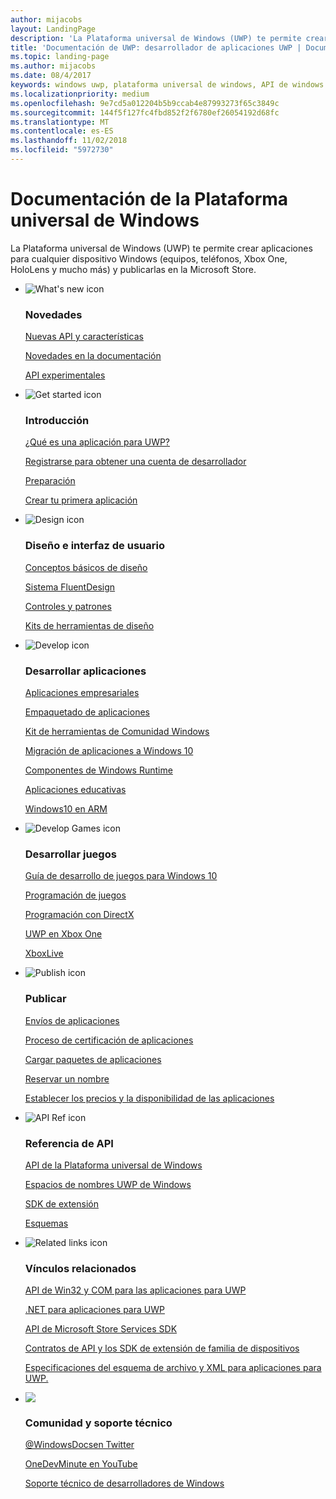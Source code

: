 ```yaml
---
author: mijacobs
layout: LandingPage
description: 'La Plataforma universal de Windows (UWP) te permite crear aplicaciones para cualquier dispositivo Windows: PC, teléfonos, Xbox One, HoloLens y mucho más y publicarlas en la Tienda.'
title: 'Documentación de UWP: desarrollador de aplicaciones UWP | Documentos de Microsoft'
ms.topic: landing-page
ms.author: mijacobs
ms.date: 08/4/2017
keywords: windows uwp, plataforma universal de windows, API de windows runtime, api de windows, referencia de api de windows, api de winrt, referencia de api de windows, api de uwp, referencia de api de uwp, desarrollar uwp, diseñar uwp, publicar uwp
ms.localizationpriority: medium
ms.openlocfilehash: 9e7cd5a012204b5b9ccab4e87993273f65c3849c
ms.sourcegitcommit: 144f5f127fc4fbd852f2f6780ef26054192d68fc
ms.translationtype: MT
ms.contentlocale: es-ES
ms.lasthandoff: 11/02/2018
ms.locfileid: "5972730"
---
```

# <a name="universal-windows-platform-documentation"></a>Documentación de la Plataforma universal de Windows
La Plataforma universal de Windows (UWP) te permite crear aplicaciones para cualquier dispositivo Windows (equipos, teléfonos, Xbox One, HoloLens y mucho más) y publicarlas en la Microsoft Store.

<ul class="panelContent cardsF">
    <li>
        <div class="cardSize">
            <div class="cardPadding">
                <div class="card">
                    <div class="cardImageOuter">
                        <div class="cardImage">
                            <img src="/media/common/i_whats-new.svg" alt="What's new icon" />
                        </div>
                    </div>
                    <div class="cardText">
                        <h3>Novedades</h3>
                        <p>
                            <a href="whats-new/windows-10-version-latest.md">Nuevas API y características</a>
                        </p>
                        <p>
                            <a href="whats-new/windows-docs-latest.md">Novedades en la documentación</a>
                        </p>
                        <p>
                            <a href="whats-new/experimental-apis.md">API experimentales</a>
                        </p>
                    </div>
                </div>
            </div>
        </div>
    </li>
    <li>
        <div class="cardSize">
            <div class="cardPadding">
                <div class="card">
                    <div class="cardImageOuter">
                        <div class="cardImage">
                            <img src="/media/common/i_get-started.svg" alt="Get started icon" />
                        </div>
                    </div>
                    <div class="cardText">
                        <h3>Introducción</h3>
                        <p>
                            <a href="get-started/universal-application-platform-guide.md">¿Qué es una aplicación para UWP?</a>
                        </p>
                        <p>
                            <a href="get-started/sign-up.md">Registrarse para obtener una cuenta de desarrollador</a>
                        </p>
                        <p>
                            <a href="get-started/get-set-up.md">Preparación</a>
                        </p>
                        <p>
                            <a href="get-started/your-first-app.md">Crear tu primera aplicación</a>
                        </p>
                    </div>
                </div>
            </div>
        </div>
    </li>
    <li>
        <div class="cardSize">
            <div class="cardPadding">
                <div class="card">
                    <div class="cardImageOuter">
                        <div class="cardImage">
                            <img src="/media/common/i_management.svg" alt="Design icon" />
                        </div>
                    </div>
                    <div class="cardText">
                        <h3>Diseño e interfaz de usuario</h3>
                        <p>
                            <a href="design/basics/design-and-ui-intro.md">Conceptos básicos de diseño</a>
                        </p>
                         <p>
                            <a href="design/fluent-design-system/index.md">Sistema FluentDesign</a>
                        </p>
                        <p>
                            <a href="design/controls-and-patterns/index.md">Controles y patrones</a>
                        </p>
                        <p>
                            <a href="design/downloads/index.md">Kits de herramientas de diseño</a>
                        </p>                      
                    </div>
                </div>
            </div>
        </div>
    </li>
    <li>
        <div class="cardSize">
            <div class="cardPadding">
                <div class="card">
                    <div class="cardImageOuter">
                        <div class="cardImage">
                            <img src="/media/common/i_code-edit.svg" alt="Develop icon" />
                        </div>
                    </div>
                    <div class="cardText">
                        <h3>Desarrollar aplicaciones</h3>
                        <p>
                            <a href="enterprise/index.md">Aplicaciones empresariales</a>
                        </p>
                        <p>
                            <a href="packaging/index.md">Empaquetado de aplicaciones</a>
                        </p>
                        <p>
                            <a href="//docs.microsoft.com/windows/uwpcommunitytoolkit/">Kit de herramientas de Comunidad Windows</a>
                        </p>
                        <p>
                            <a href="porting/index.md">Migración de aplicaciones a Windows 10</a>
                        </p>
                        <p>
                            <a href="winrt-components/index.md">Componentes de Windows Runtime</a>
                        </p>
                        <p>
                            <a href="apps-for-education/index.md">Aplicaciones educativas</a>
                        </p>
                        <p>
                            <a href="porting/apps-on-arm.md">Windows10 en ARM</a>
                        </p>
                    </div>
                </div>
            </div>
        </div>
    </li>
    <li>
        <div class="cardSize">
            <div class="cardPadding">
                <div class="card">
                    <div class="cardImageOuter">
                        <div class="cardImage">
                            <img src="/media/common/i_build.svg" alt="Develop Games icon" />
                        </div>
                    </div>
                    <div class="cardText">
                        <h3>Desarrollar juegos</h3>
                        <p>
                            <a href="gaming/e2e.md">Guía de desarrollo de juegos para Windows 10</a>
                        </p>
                        <p>
                            <a href="gaming/index.md">Programación de juegos</a>
                        </p>
                        <p>
                            <a href="gaming/directx-programming.md">Programación con DirectX</a>
                        </p>
                        <p>
                            <a href="xbox-apps/index.md">UWP en Xbox One</a>
                        </p>
                        <p>
                            <a href="xbox-live/index.md">XboxLive</a>
                        </p>
                    </div>
                </div>
            </div>
        </div>
    </li>    
    <li>
        <div class="cardSize">
            <div class="cardPadding">
                <div class="card">
                    <div class="cardImageOuter">
                        <div class="cardImage">
                            <img src="/media/common/i_upgrade.svg" alt="Publish icon" />
                        </div>
                    </div>
                    <div class="cardText">
                        <h3>Publicar</h3>
                        <p>
                            <a href="publish/app-submissions.md">Envíos de aplicaciones</a>
                        </p>
                        <p>
                            <a href="publish/the-app-certification-process.md">Proceso de certificación de aplicaciones</a>
                        </p>
                        <p>
                            <a href="publish/upload-app-packages.md">Cargar paquetes de aplicaciones</a>
                        </p>
                        <p>
                            <a href="publish/create-your-app-by-reserving-a-name.md">Reservar un nombre</a>
                        </p>
                        <p>
                            <a href="publish/set-app-pricing-and-availability.md">Establecer los precios y la disponibilidad de las aplicaciones</a>
                        </p>
                    </div>
                </div>
            </div>
        </div>
    </li>
    <li>
        <div class="cardSize">
            <div class="cardPadding">
                <div class="card">
                    <div class="cardImageOuter">
                        <div class="cardImage">
                            <img src="/media/common/i_api-reference.svg" alt="API Ref icon" />
                        </div>
                    </div>
                    <div class="cardText">
                        <h3>Referencia de API</h3>
                        <p>
                            <a href="//docs.microsoft.com/uwp/">API de la Plataforma universal de Windows</a>
                        </p>
                        <p>
                            <a href="//docs.microsoft.com/uwp/API">Espacios de nombres UWP de Windows</a>
                        </p>
                        <p>
                            <a href="//docs.microsoft.com/uwp/extension-sdks">SDK de extensión</a>
                        </p>
                        <p>
                            <a href="//docs.microsoft.com/uwp/schemas">Esquemas</a>
                        </p>
                    </div>
                </div>
            </div>
        </div>
    </li>
    <li>
        <div class="cardSize">
            <div class="cardPadding">
                <div class="card">
                    <div class="cardImageOuter">
                        <div class="cardImage">
                            <img src="/media/common/i_multi-connect.svg" alt="Related links icon" />
                        </div>
                    </div>
                    <div class="cardText">
                        <h3>Vínculos relacionados</h3>
                        <p>
                            <a href="//docs.microsoft.com/uwp/win32-and-com/win32-and-com-for-uwp-apps">API de Win32 y COM para las aplicaciones para UWP</a>
                        </p>
                        <p>
                            <a href="//msdn.microsoft.com/library/windows/apps/mt185501.aspx">.NET para aplicaciones para UWP</a>
                        </p>
                        <p>
                            <a href="//msdn.microsoft.com/library/windows/apps/mt691886.aspx">API de Microsoft Store Services SDK</a>
                        </p>
                        <p>
                            <a href="//docs.microsoft.com/uwp/extension-sdks">Contratos de API y los SDK de extensión de familia de dispositivos</a>
                        </p>
                        <p>
                            <a href="//docs.microsoft.com/uwp/schemas/">Especificaciones del esquema de archivo y XML para aplicaciones para UWP.</a>
                        </p>
                    </div>
                </div>
            </div>
        </div>
    </li>
    <li>
        <div class="cardSize">
            <div class="cardPadding">
                <div class="card">
                    <div class="cardImageOuter">
                        <div class="cardImage">
                            <img src="/media/common/i_support.svg" alt=" " />
                        </div>
                    </div>
                    <div class="cardText">
                        <h3>Comunidad y soporte técnico</h3>
                        <p>
                            <a href="https://twitter.com/WindowsDocs">@WindowsDocsen Twitter</a>
                        </p>
                        <p>
                            <a href="http://aka.ms/OneDevMinute">OneDevMinute en YouTube</a>
                        </p>
                        <p>
                            <a href="https://developer.microsoft.com/windows/support">Soporte técnico de desarrolladores de Windows</a>
                        </p>
                    </div>
                </div>
            </div>
        </div>
    </li>    
</ul>
